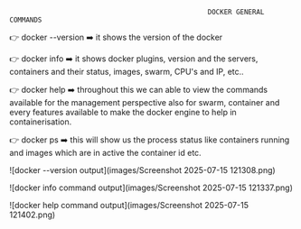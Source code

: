                                                      DOCKER GENERAL COMMANDS
 
👉 docker --version ➡️ it shows the version of the docker

👉 docker info ➡️ it shows docker plugins, version and the servers, containers and their status, images, swarm, CPU's and IP, etc..

👉 docker help ➡️ throughout this we can able to view the commands available for the management perspective also for swarm, container and every features available to make the docker engine to help in containerisation.

👉 docker ps ➡️ this will show us the process status like containers running and images which are in active the container id etc.

![docker --version output](images/Screenshot 2025-07-15 121308.png)

![docker info command output](images/Screenshot 2025-07-15 121337.png)

![docker help command output](images/Screenshot 2025-07-15 121402.png)

